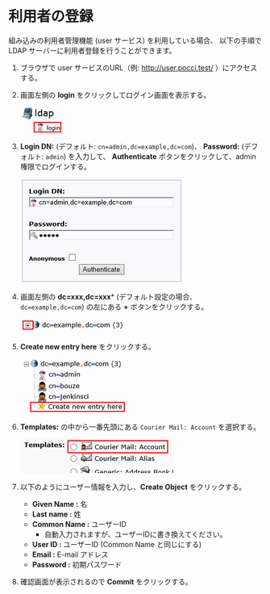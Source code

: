 利用者の登録
============

組み込みの利用者管理機能 (user サービス) を利用している場合、
以下の手順で LDAP サーバーに利用者登録を行うことができます。

1.  ブラウザで user サービスのURL（例: http://user.pocci.test/ ）にアクセスする。
2.  画面左側の **login** をクリックしてログイン画面を表示する。

    ![ログインボタン](images/user-01.png)

3.  **Login DN:** (デフォルト: `cn=admin,dc=example,dc=com`)、
    **Password:** (デフォルト: `admin`) を入力して、
    **Authenticate** ボタンをクリックして、admin 権限でログインする。

    ![ログイン](images/user-02.png)

4.  画面左側の **dc=xxx,dc=xxx*** (デフォルト設定の場合、 `dc=example,dc=com`)
    の左にある **+** ボタンをクリックする。

    ![+ボタン](images/user-03.png)

5.  **Create new entry here** をクリックする。

    ![Create new entry here](images/user-04.png)

6.  **Templates:** の中から一番先頭にある `Courier Mail: Account` を選択する。

    ![Courier Mail: Account](images/user-05.png)

7.  以下のようにユーザー情報を入力し、**Create Object** をクリックする。
    *   **Given Name :**    名
    *   **Last name :**     姓
    *   **Common Name :**   ユーザーID
        *   自動入力されますが、ユーザーIDに書き換えてください。
    *   **User ID :**       ユーザーID (Common Name と同じにする)
    *   **Email :**         E-mail アドレス
    *   **Password :**      初期パスワード

8.  確認画面が表示されるので **Commit** をクリックする。
